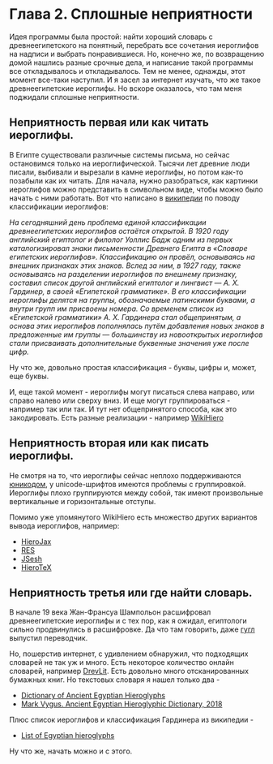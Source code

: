 # Глава 2. Сплошные неприятности

Идея программы была простой: найти хороший словарь с древнеегипетского на понятный, перебрать все
сочетания иероглифов на надписи и выбрать понравившиеся. Но, конечно же, по возвращению домой нашлись разные
срочные дела, и написание такой программы все откладывалось и откладывалось. Тем не менее, однажды, этот
момент все-таки наступил. И я засел за интернет изучать, что же такое древнеегипетские иероглифы. Но вскоре
оказалось, что там меня поджидали сплошные неприятности.

## Неприятность первая или как читать иероглифы.

В Египте существовали различные системы письма, но сейчас остановимся только на иероглифической. Тысячи лет
древние люди писали, выбивали и вырезали в камне иероглифы, но потом как-то позабыли как их читать. Для
начала, нужно разобраться, как картинки иероглифов можно представить в символьном виде, чтобы можно
было начать с ними работать. Вот что написано в
[википедии](https://ru.wikipedia.org/wiki/%D0%95%D0%B3%D0%B8%D0%BF%D0%B5%D1%82%D1%81%D0%BA%D0%BE%D0%B5_%D0%B8%D0%B5%D1%80%D0%BE%D0%B3%D0%BB%D0%B8%D1%84%D0%B8%D1%87%D0%B5%D1%81%D0%BA%D0%BE%D0%B5_%D0%BF%D0%B8%D1%81%D1%8C%D0%BC%D0%BE)
по поводу классификации иероглифов:

<cite>
На сегодняшний день проблема единой классификации древнеегипетских иероглифов остаётся открытой. В 1920 году
английский египтолог и филолог Уоллис Бадж одним из первых каталогизировал знаки письменности Древнего Египта
в «Словаре египетских иероглифов».
Классификацию он провёл, основываясь на внешних признаках этих знаков. Вслед за ним, в 1927 году, также
основываясь на разделении иероглифов по внешнему признаку, составил список другой английский египтолог и
лингвист — А. Х. Гардинер, в своей «Египетской грамматике». В его классификации иероглифы делятся на
группы, обозначаемые латинскими буквами, а внутри групп им присвоены номера. Со временем список из «Египетской
грамматики» А. Х. Гардинера стал общепринятым, а основа этих иероглифов пополнялась путём добавления новых
знаков в предложенные им группы — большинству из новооткрытых иероглифов стали присваивать дополнительные
буквенные значения уже после цифр.
</cite>

Ну что же, довольно простая классификация - буквы, цифры и, может, еще буквы.

И, еще такой момент - иероглифы могут писаться слева направо, или справо налево или сверху вниз. И еще могут
группироваться - например так или так. И тут нет общепринятого способа, как это закодировать.
Есть разные реализации - например [WikiHiero](https://www.mediawiki.org/wiki/Extension:WikiHiero)

## Неприятность вторая или как писать иероглифы.

Не смотря на то, что иероглифы сейчас неплохо поддерживаются
[юникодом](https://symbl.cc/ru/unicode/blocks/egyptian-hieroglyphs/), у unicode-шрифтов имеются проблемы с группировкой. Иероглифы плохо группируются между собой,
так имеют произвольные вертикальные и горизонтальные отступы.

Помимо уже упомянутого WikiHiero есть множество других вариантов вывода иероглифов, например:

- [HieroJax](https://github.com/nederhof/hierojax)
- [RES](https://mjn.host.cs.st-andrews.ac.uk/egyptian/res/)
- [JSesh](https://jsesh.qenherkhopeshef.org)
- [HieroTeX](https://hierotex.qenherkhopeshef.org)

## Неприятность третья или где найти словарь.

В начале 19 века Жан-Франсуа Шампольон расшифровал древнеегипетские иероглифы и с тех пор, как я ожидал,
египтологи сильно продвинулись в расшифровке. Да что там говорить, даже 
[гугл](https://artsandculture.google.com/experiment/fabricius/gwHX41Sm0N7-Dw?hl=en) 
выпустил переводчик.

Но, пошерстив интернет, с удивлением обнаружил, что подходящих словарей не так уж и много. Есть некоторое количество
онлайн словарей, например [DrevLit](https://drevlit.ru/egypt_dictionary.html). Есть довольно много отсканированных бумажных книг. Но текстовых словаря я
нашел только два -

- [Dictionary of Ancient Egyptian Hieroglyphs](https://www.ancient-egypt.co.uk/transliteration/dictionary.htm)
- [Mark Vygus. Ancient Egyptian Hieroglyphic Dictionary, 2018](https://rhbarnhart.net/VYGUS_Dictionary_2018.pdf)

Плюс список иероглифов и классификация Гардинера из википедии -

- [List of Egyptian hieroglyphs](https://en.wikipedia.org/wiki/List_of_Egyptian_hieroglyphs)

Ну что же, начать можно и с этого.
